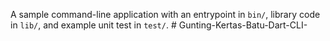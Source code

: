 A sample command-line application with an entrypoint in `bin/`, library code
in `lib/`, and example unit test in `test/`.
#   G u n t i n g - K e r t a s - B a t u - D a r t - C L I -  
 